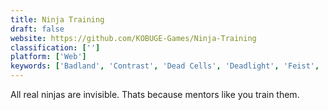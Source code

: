 ```yaml
---
title: Ninja Training
draft: false 
website: https://github.com/KOBUGE-Games/Ninja-Training
classification: ['']
platform: ['Web']
keywords: ['Badland', 'Contrast', 'Dead Cells', 'Deadlight', 'Feist', 'Hollow Knight', 'Insanely Twisted Shadow Planet', 'Limbo', 'Minilens', 'MotionEye', 'Oddworld', 'Super Meat Boy', 'VVVVVV', 'World of Goo']
---
```

All real ninjas are invisible. Thats because mentors like you train them.